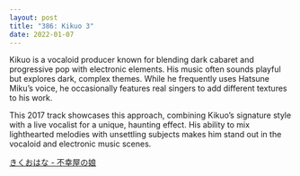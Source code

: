 ```yaml
---
layout: post
title: "386: Kikuo 3"
date: 2022-01-07
---
```


Kikuo is a vocaloid producer known for blending dark cabaret and progressive pop with electronic elements. His music often sounds playful but explores dark, complex themes. While he frequently uses Hatsune Miku’s voice, he occasionally features real singers to add different textures to his work.

This 2017 track showcases this approach, combining Kikuo’s signature style with a live vocalist for a unique, haunting effect. His ability to mix lighthearted melodies with unsettling subjects makes him stand out in the vocaloid and electronic music scenes.

[きくおはな - 不幸屋の娘](https://youtu.be/yj1jC0AmxVA)  
